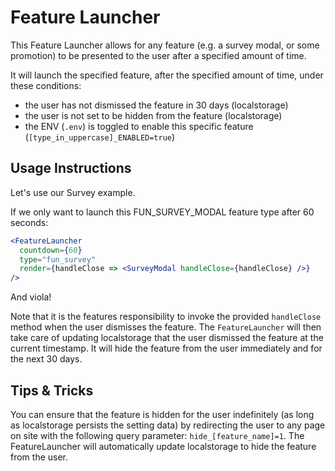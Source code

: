 # Feature Launcher

This Feature Launcher allows for any feature \(e.g. a survey modal, or some promotion\) to be presented to the user after a specified amount of time.

It will launch the specified feature, after the specified amount of time, under these conditions:

- the user has not dismissed the feature in 30 days \(localstorage\)
- the user is not set to be hidden from the feature \(localstorage\)
- the ENV \(`.env`\) is toggled to enable this specific feature \(`[type_in_uppercase]_ENABLED=true`\)

## Usage Instructions

Let's use our Survey example.

If we only want to launch this FUN_SURVEY_MODAL feature type after 60 seconds:

```jsx
<FeatureLauncher
  countdown={60}
  type="fun_survey"
  render={handleClose => <SurveyModal handleClose={handleClose} />}
/>
```

And viola!

Note that it is the features responsibility to invoke the provided `handleClose` method when the user dismisses the feature. The `FeatureLauncher` will then take care of updating localstorage that the user dismissed the feature at the current timestamp. It will hide the feature from the user immediately and for the next 30 days.

## Tips & Tricks

You can ensure that the feature is hidden for the user indefinitely (as long as localstorage persists the setting data) by redirecting the user to any page on site with the following query parameter: `hide_[feature_name]=1`. The FeatureLauncher will automatically update localstorage to hide the feature from the user.

